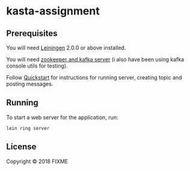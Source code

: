 # kasta-assignment


## Prerequisites

You will need [Leiningen][] 2.0.0 or above installed.

[leiningen]: https://github.com/technomancy/leiningen

You will need [zookeeper and kafka server](https://archive.apache.org/dist/kafka/1.0.0/kafka_2.11-1.0.0.tgz) (i also have been using kafka console utils for testing).

Follow [Quickstart](https://kafka.apache.org/10/documentation.html#quickstart_startserver) for instructions for running server, creating topic and posting messages.

## Running

To start a web server for the application, run:

    lein ring server

## License

Copyright © 2018 FIXME
